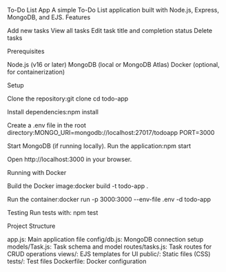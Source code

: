 To-Do List App
A simple To-Do List application built with Node.js, Express, MongoDB, and EJS.
Features

Add new tasks
View all tasks
Edit task title and completion status
Delete tasks

Prerequisites

Node.js (v16 or later)
MongoDB (local or MongoDB Atlas)
Docker (optional, for containerization)

Setup

Clone the repository:git clone <repository-url>
cd todo-app


Install dependencies:npm install


Create a .env file in the root directory:MONGO_URI=mongodb://localhost:27017/todoapp
PORT=3000


Start MongoDB (if running locally).
Run the application:npm start


Open http://localhost:3000 in your browser.

Running with Docker

Build the Docker image:docker build -t todo-app .


Run the container:docker run -p 3000:3000 --env-file .env -d todo-app



Testing
Run tests with:
npm test

Project Structure

app.js: Main application file
config/db.js: MongoDB connection setup
models/Task.js: Task schema and model
routes/tasks.js: Task routes for CRUD operations
views/: EJS templates for UI
public/: Static files (CSS)
tests/: Test files
Dockerfile: Docker configuration

